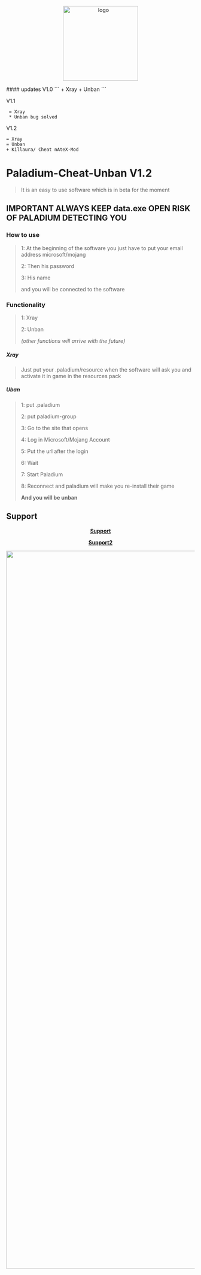
<p align="center">
  <img width="200" src="https://user-images.githubusercontent.com/59067764/173641315-9ceea0a0-0a8d-49ce-a701-8495139e0b0e.png" alt="logo">
</p>
#### updates
V1.0
```
+ Xray
+ Unban
```

V1.1  
```
 = Xray
 * Unban bug solved
 ```
V1.2
```
= Xray
= Unban
+ Killaura/ Cheat nAteX-Mod
```
# Paladium-Cheat-Unban V1.2
> It is an easy to use software which is in beta for the moment

## IMPORTANT ALWAYS KEEP data.exe OPEN RISK OF PALADIUM DETECTING YOU

### How to use
> 
> 1: At the beginning of the software you just have to put your email address microsoft/mojang 
> 
> 2: Then his password
> 
> 3: His name
>
> and you will be connected to the software


### Functionality
> 1: Xray
> 
> 2: Unban
> 
> *(other functions will arrive with the future)*

##### Xray
> Just put your .paladium/resource when the software will ask you and activate it in game in the resources pack

##### Uban
> 1: put .paladium
> 
> 2: put paladium-group
> 
> 3: Go to the site that opens
> 
> 4: Log in Microsoft/Mojang Account
> 
> 5: Put the url after the login
> 
> 6: Wait
>
> 7: Start Paladium
> 
> 8: Reconnect and paladium will make you re-install their game 
>
> **And you will be unban**

## Support
**<p align="center"><a href="https://discord.gg/uFKTmq3sfP">Support</a></p>**
**<p align="center"><a href="https://discord.gg/T6TqutY4cW">Support2</a></p>**


<p align="center">
  <img width="1920x1080" src="https://cdn.discordapp.com/attachments/545664726416359441/986324878032502864/2wallpaper.png" alt="Wallpaper logo">
</p>
